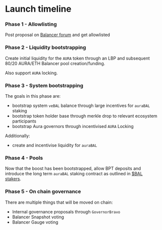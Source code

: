 # Launch timeline

### Phase 1 - Allowlisting

Post proposal on [Balancer forum](https://forum.balancer.fi/t/proposal-allowlist-aura-finance-in-balancer-votingescrow) and get allowlisted

### Phase 2 - Liquidity bootstrapping

Create initial liquidity for the `AURA` token through an LBP and subsequent 80/20 AURA/ETH Balancer pool creation/funding.

Also support `AURA` locking.

### Phase 3 - System bootstrapping

The goals in this phase are:

* bootstrap system `veBAL` balance through large incentives for `auraBAL` staking
* bootstrap token holder base through merkle drop to relevant ecosystem participants
* bootstrap Aura governors through incentivised `AURA` Locking

Additionally:

* create and incentivise liquidity for `auraBAL`&#x20;

### Phase 4 - Pools

Now that the boost has been bootstrapped, allow BPT deposits and introduce the long term `auraBAL` staking contract as outlined in [$BAL stakers](what-is-aura/for-usdbal-stakers.md#aurabal-staking).

### Phase 5 - On chain governance

There are multiple things that will be moved on chain:

* Internal governance proposals through `GovernorBravo`
* Balancer Snapshot voting
* Balancer Gauge voting

